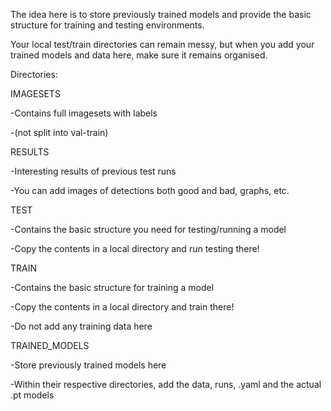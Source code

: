 The idea here is to store previously trained models and provide the basic structure for training and testing environments.

Your local test/train directories can remain messy, but when you add your trained models and data here, make sure it remains organised.



Directories:



IMAGESETS

  -Contains full imagesets with labels
  
  -(not split into val-train)



RESULTS

  -Interesting results of previous test runs
  
  -You can add images of detections both good and bad, graphs, etc.



TEST

  -Contains the basic structure you need for testing/running a model
  
  -Copy the contents in a local directory and run testing there!



TRAIN

  -Contains the basic structure for training a model
  
  -Copy the contents in a local directory and train there!
  
  -Do not add any training data here



TRAINED_MODELS

  -Store previously trained models here
  
  -Within their respective directories, add the data, runs, .yaml and the actual .pt models
